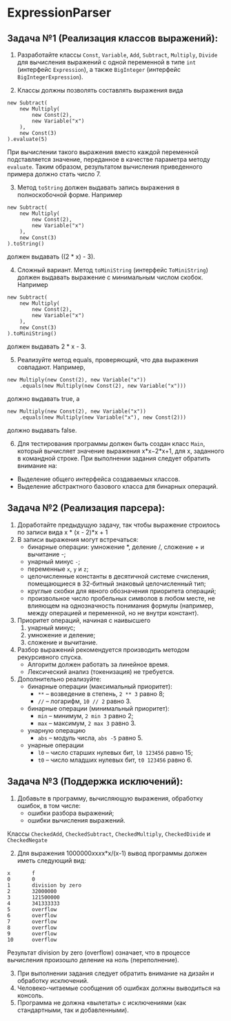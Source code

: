 # ExpressionParser
## Задача №1 (Реализация классов выражений):
1. Разработайте классы `Const`, `Variable`, `Add`, `Subtract`, `Multiply`, `Divide` для вычисления выражений с одной переменной в типе `int` (интерфейс `Expression`), а также `BigInteger` (интерфейс `BigIntegerExpression`).

2. Классы должны позволять составлять выражения вида
```
new Subtract(
    new Multiply(
        new Const(2),
        new Variable("x")
    ),
    new Const(3)
).evaluate(5)
``` 
При вычислении такого выражения вместо каждой переменной подставляется значение, переданное в качестве параметра методу `evaluate`. Таким образом, результатом вычисления приведенного примера должно стать число 7.

3. Метод `toString` должен выдавать запись выражения в полноскобочной форме. Например
```
new Subtract(
    new Multiply(
        new Const(2),
        new Variable("x")
    ),
    new Const(3)
).toString()
```
должен выдавать ((2 * x) - 3).

4. Сложный вариант. Метод `toMiniString` (интерфейс `ToMiniString`) должен выдавать выражение с минимальным числом скобок. Например
```
new Subtract(
    new Multiply(
        new Const(2),
        new Variable("x")
    ),
    new Const(3)
).toMiniString()
```
должен выдавать 2 * x - 3.

5. Реализуйте метод equals, проверяющий, что два выражения совпадают. Например,
```
new Multiply(new Const(2), new Variable("x"))
    .equals(new Multiply(new Const(2), new Variable("x")))
```            
должно выдавать true, а
```
new Multiply(new Const(2), new Variable("x"))
    .equals(new Multiply(new Variable("x"), new Const(2)))
```            
должно выдавать false.

6. Для тестирования программы должен быть создан класс `Main`, который вычисляет значение выражения x\*x−2\*x+1, для x, заданного в командной строке.
При выполнении задания следует обратить внимание на:
* Выделение общего интерфейса создаваемых классов.
* Выделение абстрактного базового класса для бинарных операций.

## Задача №2 (Реализация парсера):
1. Доработайте предыдущую задачу, так чтобы выражение строилось по записи вида
x \* (x - 2)\*x + 1
2. В записи выражения могут встречаться:
    * бинарные операции: умножение \*, деление /, сложение \+ и вычитание \-;
    * унарный минус `-`;
    * переменные `x`, `y` и `z`;
    * целочисленные константы в десятичной системе счисления, помещающиеся в 32-битный знаковый целочисленный тип;
    * круглые скобки для явного обозначения приоритета операций;
    * произвольное число пробельных символов в любом месте, не влияющем на однозначность понимания формулы (например, между операцией и переменной, но не внутри констант).
3. Приоритет операций, начиная с наивысшего
    1. унарный минус;
    2. умножение и деление;
    3. сложение и вычитание.
4. Разбор выражений рекомендуется производить методом рекурсивного спуска.
    * Алгоритм должен работать за линейное время.
    * Лексический анализ (токенизация) не требуется.
5. Дополнительно реализуйте:
    * бинарные операции (максимальный приоритет):
        + `**` – возведение в степень, `2 ** 3` равно 8;
        + `//` – логарифм, `10 // 2` равно 3.
    * бинарные операции (минимальный приоритет):
        + `min` – минимум, `2 min 3` равно 2;
        + `max` – максимум, `2 max 3` равно 3.
    * унарную операцию
        + `abs` – модуль числа, `abs -5` равно 5.
    * унарные операции
        + `l0` – число старших нулевых бит, `l0 123456` равно 15;
        + `t0` – число младших нулевых бит, `t0 123456` равно 6.
## Задача №3 (Поддержка исключений):
1. Добавьте в программу, вычисляющую выражения, обработку ошибок, в том числе:
    * ошибки разбора выражений;
    * ошибки вычисления выражений.
  
Классы `CheckedAdd`, `CheckedSubtract`, `CheckedMultiply`, `CheckedDivide` и `CheckedNegate`

2. Для выражения 1000000*x*x*x*x*x/(x-1) вывод программы должен иметь следующий вид:
```
x       f
0       0
1       division by zero
2       32000000
3       121500000
4       341333333
5       overflow
6       overflow
7       overflow
8       overflow
9       overflow
10      overflow
```            
Результат division by zero (overflow) означает, что в процессе вычисления произошло деление на ноль (переполнение).

3. При выполнении задания следует обратить внимание на дизайн и обработку исключений.
4. Человеко-читаемые сообщения об ошибках должны выводиться на консоль.
5. Программа не должна «вылетать» с исключениями (как стандартными, так и добавленными).

